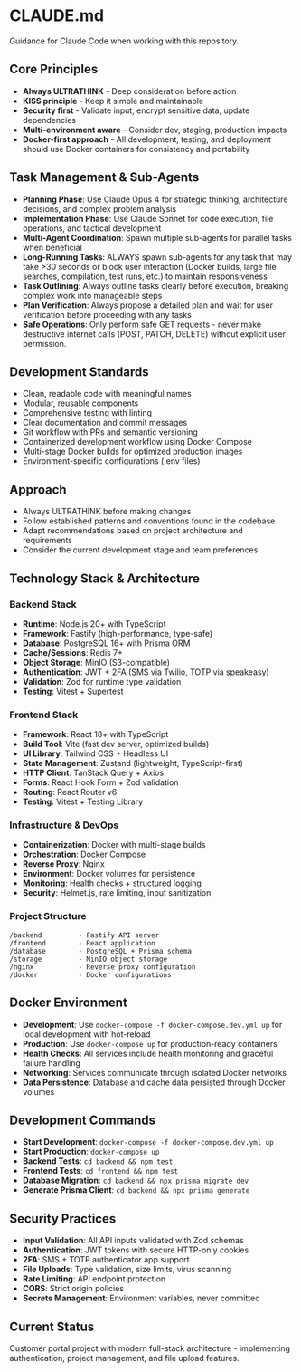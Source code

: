 # CLAUDE.md

Guidance for Claude Code when working with this repository.

## Core Principles
- **Always ULTRATHINK** - Deep consideration before action
- **KISS principle** - Keep it simple and maintainable
- **Security first** - Validate input, encrypt sensitive data, update dependencies
- **Multi-environment aware** - Consider dev, staging, production impacts
- **Docker-first approach** - All development, testing, and deployment should use Docker containers for consistency and portability

## Task Management & Sub-Agents
- **Planning Phase**: Use Claude Opus 4 for strategic thinking, architecture decisions, and complex problem analysis
- **Implementation Phase**: Use Claude Sonnet for code execution, file operations, and tactical development
- **Multi-Agent Coordination**: Spawn multiple sub-agents for parallel tasks when beneficial
- **Long-Running Tasks**: ALWAYS spawn sub-agents for any task that may take >30 seconds or block user interaction (Docker builds, large file searches, compilation, test runs, etc.) to maintain responsiveness
- **Task Outlining**: Always outline tasks clearly before execution, breaking complex work into manageable steps
- **Plan Verification**: Always propose a detailed plan and wait for user verification before proceeding with any tasks
- **Safe Operations**: Only perform safe GET requests - never make destructive internet calls (POST, PATCH, DELETE) without explicit user permission.

## Development Standards
- Clean, readable code with meaningful names
- Modular, reusable components
- Comprehensive testing with linting
- Clear documentation and commit messages
- Git workflow with PRs and semantic versioning
- Containerized development workflow using Docker Compose
- Multi-stage Docker builds for optimized production images
- Environment-specific configurations (.env files)

## Approach
- Always ULTRATHINK before making changes
- Follow established patterns and conventions found in the codebase
- Adapt recommendations based on project architecture and requirements
- Consider the current development stage and team preferences

## Technology Stack & Architecture

### Backend Stack
- **Runtime**: Node.js 20+ with TypeScript
- **Framework**: Fastify (high-performance, type-safe)
- **Database**: PostgreSQL 16+ with Prisma ORM
- **Cache/Sessions**: Redis 7+
- **Object Storage**: MinIO (S3-compatible)
- **Authentication**: JWT + 2FA (SMS via Twilio, TOTP via speakeasy)
- **Validation**: Zod for runtime type validation
- **Testing**: Vitest + Supertest

### Frontend Stack
- **Framework**: React 18+ with TypeScript
- **Build Tool**: Vite (fast dev server, optimized builds)
- **UI Library**: Tailwind CSS + Headless UI
- **State Management**: Zustand (lightweight, TypeScript-first)
- **HTTP Client**: TanStack Query + Axios
- **Forms**: React Hook Form + Zod validation
- **Routing**: React Router v6
- **Testing**: Vitest + Testing Library

### Infrastructure & DevOps
- **Containerization**: Docker with multi-stage builds
- **Orchestration**: Docker Compose
- **Reverse Proxy**: Nginx
- **Environment**: Docker volumes for persistence
- **Monitoring**: Health checks + structured logging
- **Security**: Helmet.js, rate limiting, input sanitization

### Project Structure
```
/backend         - Fastify API server
/frontend        - React application  
/database        - PostgreSQL + Prisma schema
/storage         - MinIO object storage
/nginx           - Reverse proxy configuration
/docker          - Docker configurations
```

## Docker Environment
- **Development**: Use `docker-compose -f docker-compose.dev.yml up` for local development with hot-reload
- **Production**: Use `docker-compose up` for production-ready containers
- **Health Checks**: All services include health monitoring and graceful failure handling
- **Networking**: Services communicate through isolated Docker networks
- **Data Persistence**: Database and cache data persisted through Docker volumes

## Development Commands
- **Start Development**: `docker-compose -f docker-compose.dev.yml up`
- **Start Production**: `docker-compose up`
- **Backend Tests**: `cd backend && npm test`
- **Frontend Tests**: `cd frontend && npm test`
- **Database Migration**: `cd backend && npx prisma migrate dev`
- **Generate Prisma Client**: `cd backend && npx prisma generate`

## Security Practices
- **Input Validation**: All API inputs validated with Zod schemas
- **Authentication**: JWT tokens with secure HTTP-only cookies
- **2FA**: SMS + TOTP authenticator app support
- **File Uploads**: Type validation, size limits, virus scanning
- **Rate Limiting**: API endpoint protection
- **CORS**: Strict origin policies
- **Secrets Management**: Environment variables, never committed

## Current Status
Customer portal project with modern full-stack architecture - implementing authentication, project management, and file upload features.
